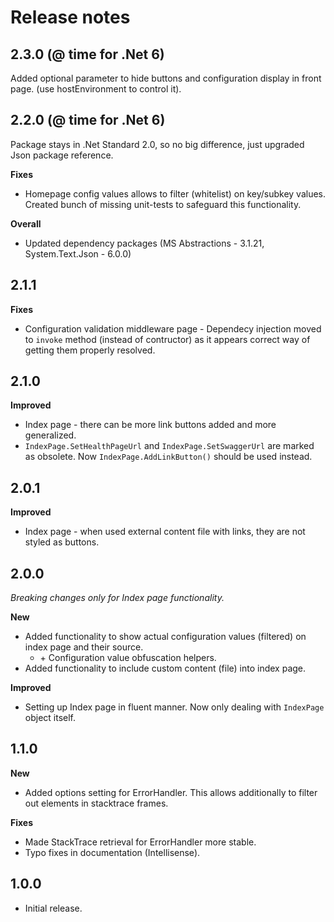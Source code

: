 # Release notes

## 2.3.0 (@ time for .Net 6)

Added optional parameter to hide buttons and configuration display in front page. (use hostEnvironment to control it).

## 2.2.0 (@ time for .Net 6)

Package stays in .Net Standard 2.0, so no big difference, just upgraded Json package reference.

**Fixes**

* Homepage config values allows to filter (whitelist) on key/subkey values. Created bunch of missing unit-tests to safeguard this functionality.

**Overall**

* Updated dependency packages (MS Abstractions - 3.1.21, System.Text.Json - 6.0.0)

## 2.1.1
**Fixes**

* Configuration validation middleware page - Dependecy injection moved to `invoke` method (instead of contructor) as it appears correct way of getting them properly resolved.

## 2.1.0
**Improved**

* Index page - there can be more link buttons added and more generalized.
* `IndexPage.SetHealthPageUrl` and `IndexPage.SetSwaggerUrl` are marked as obsolete. Now `IndexPage.AddLinkButton()` should be used instead.


## 2.0.1
**Improved**

* Index page - when used external content file with links, they are not styled as buttons.

## 2.0.0
*Breaking changes only for Index page functionality.*

**New**

* Added functionality to show actual configuration values (filtered) on index page and their source.
  * \+ Configuration value obfuscation helpers.
* Added functionality to include custom content (file) into index page.

**Improved**

* Setting up Index page in fluent manner. Now only dealing with `IndexPage` object itself.

## 1.1.0

**New**

* Added options setting for ErrorHandler. This allows additionally to filter out elements in stacktrace frames.

**Fixes**

* Made StackTrace retrieval for ErrorHandler more stable.
* Typo fixes in documentation (Intellisense).
## 1.0.0
* Initial release.